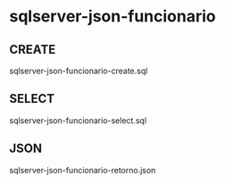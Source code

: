 # sqlserver-json-funcionario

## CREATE

sqlserver-json-funcionario-create.sql

## SELECT

sqlserver-json-funcionario-select.sql

## JSON

sqlserver-json-funcionario-retorno.json
